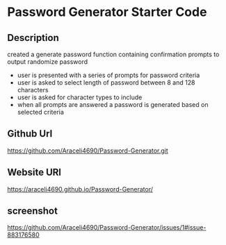 # Password Generator Starter Code

## Description
created a generate password function containing confirmation prompts to output randomize password

- user is presented with a series of prompts for password criteria
- user is asked to select length of password between 8 and 128 characters
- user is asked for character types to include
- when all prompts are answered a password is generated based on selected criteria

## Github Url
https://github.com/Araceli4690/Password-Generator.git

## Website URl
https://araceli4690.github.io/Password-Generator/

## screenshot

https://github.com/Araceli4690/Password-Generator/issues/1#issue-883176580